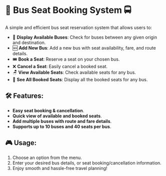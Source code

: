 

# 🚌 Bus Seat Booking System 🚍

A simple and efficient bus seat reservation system that allows users to:

- 🚉 **Display Available Buses**: Check for buses between any given origin and destination.
- 🆕 **Add New Bus**: Add a new bus with seat availability, fare, and route details.
- 🎟 **Book a Seat**: Reserve a seat on your chosen bus.
- ❌ **Cancel a Seat**: Easily cancel a booked seat.
- 🪑 **View Available Seats**: Check available seats for any bus.
- 📅 **See All Booked Seats**: Display all the booked seats for any bus.

## 🛠 Features:
- **Easy seat booking & cancellation**.
- **Quick view of available and booked seats**.
- **Add multiple buses with route and fare details**.
- **Supports up to 10 buses and 40 seats per bus**.

## 🎮 Usage:
1. Choose an option from the menu.
2. Enter your desired bus details, or seat booking/cancellation information.
3. Enjoy smooth and hassle-free travel planning!


